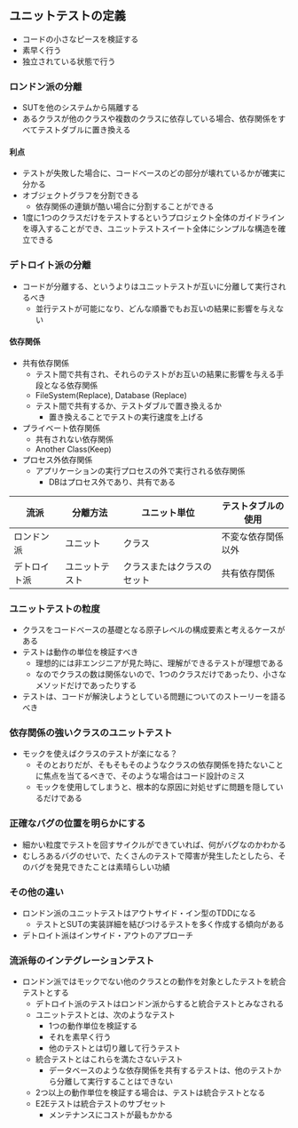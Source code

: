 ## ユニットテストの定義

- コードの小さなピースを検証する
- 素早く行う
- 独立されている状態で行う

### ロンドン派の分離

- SUTを他のシステムから隔離する
- あるクラスが他のクラスや複数のクラスに依存している場合、依存関係をすべてテストダブルに置き換える

#### 利点

- テストが失敗した場合に、コードベースのどの部分が壊れているかが確実に分かる
- オブジェクトグラフを分割できる
	- 依存関係の連鎖が酷い場合に分割することができる
- 1度に1つのクラスだけをテストするというプロジェクト全体のガイドラインを導入することができ、ユニットテストスイート全体にシンプルな構造を確立できる

### デトロイト派の分離

- コードが分離する、というよりはユニットテストが互いに分離して実行されるべき
	- 並行テストが可能になり、どんな順番でもお互いの結果に影響を与えない

#### 依存関係
- 共有依存関係
	- テスト間で共有され、それらのテストがお互いの結果に影響を与える手段となる依存関係
	- FileSystem(Replace), Database (Replace)
	- テスト間で共有するか、テストダブルで置き換えるか
		- 置き換えることでテストの実行速度を上げる
- プライベート依存関係
	- 共有されない依存関係
	- Another Class(Keep)
- プロセス外依存関係
	- アプリケーションの実行プロセスの外で実行される依存関係
		- DBはプロセス外であり、共有である

|流派| 分離方法| ユニット単位|テストタブルの使用|
|----|---|---|---|
|ロンドン派|ユニット|クラス|不変な依存関係以外|
|デトロイト派|ユニットテスト|クラスまたはクラスのセット|共有依存関係|

### ユニットテストの粒度

- クラスをコードベースの基礎となる原子レベルの構成要素と考えるケースがある
- テストは動作の単位を検証すべき
	- 理想的には非エンジニアが見た時に、理解ができるテストが理想である
	- なのでクラスの数は関係ないので、1つのクラスだけであったり、小さなメソッドだけであったりする
- テストは、コードが解決しようとしている問題についてのストーリーを語るべき

### 依存関係の強いクラスのユニットテスト

- モックを使えばクラスのテストが楽になる？
	- そのとおりだが、そもそもそのようなクラスの依存関係を持たないことに焦点を当てるべきで、そのような場合はコード設計のミス
	- モックを使用してしまうと、根本的な原因に対処せずに問題を隠しているだけである

### 正確なバグの位置を明らかにする

- 細かい粒度でテストを回すサイクルができていれば、何がバグなのかわかる
- むしろあるバグのせいで、たくさんのテストで障害が発生したとしたら、そのバグを発見できたことは素晴らしい功績

### その他の違い

- ロンドン派のユニットテストはアウトサイド・イン型のTDDになる
	- テストとSUTの実装詳細を結びつけるテストを多く作成する傾向がある
- デトロイト派はインサイド・アウトのアプローチ

### 流派毎のインテグレーションテスト

- ロンドン派ではモックでない他のクラスとの動作を対象としたテストを統合テストとする
	- デトロイト派のテストはロンドン派からすると統合テストとみなされる
	- ユニットテストとは、次のようなテスト
		- 1つの動作単位を検証する
		- それを素早く行う
		- 他のテストとは切り離して行うテスト
	- 統合テストとはこれらを満たさないテスト
		- データベースのような依存関係を共有するテストは、他のテストから分離して実行することはできない
	- 2つ以上の動作単位を検証する場合は、テストは統合テストとなる
	- E2Eテストは統合テストのサブセット
		- メンテナンスにコストが最もかかる


